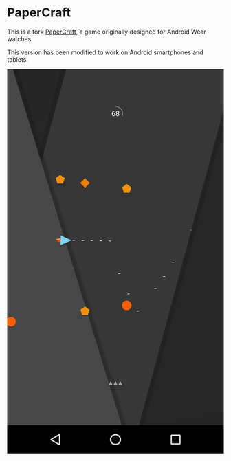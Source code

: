 # PaperCraft

This is a fork [PaperCraft](https://github.com/CordProject/PaperCraft), a game originally designed for Android Wear watches.

This version has been modified to work on Android smartphones and tablets.

![Screenshot](screenshot.png)
